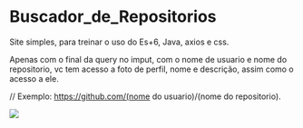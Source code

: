 # Buscador_de_Repositorios
Site simples, para treinar o uso do Es+6, Java, axios e css.

Apenas com o final da query no imput, com o nome de usuario e nome do repositorio,
   vc tem acesso a foto de perfil, nome e descrição, assim como o acesso a ele.
   
   // Exemplo: https://github.com/(nome do usuario)/(nome do repositorio).
   
   ![](https://media.giphy.com/media/H4EhuVR8DH19eWrtbY/giphy.gif)
